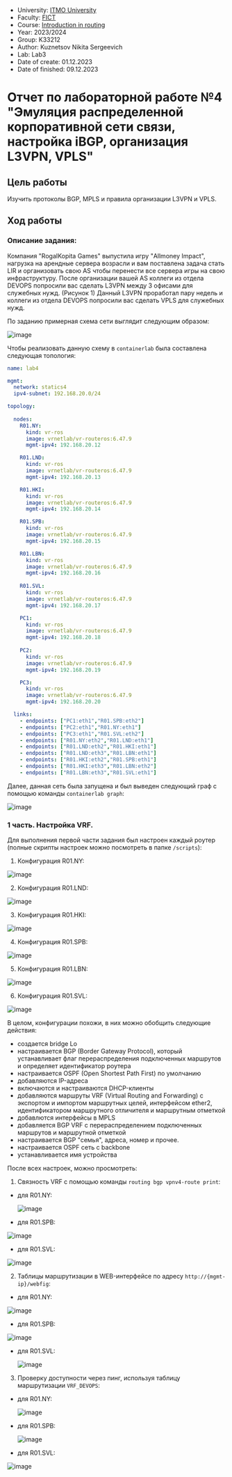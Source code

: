 - University: [ITMO University](https://itmo.ru/ru/)
- Faculty: [FICT](https://fict.itmo.ru)
- Course: [Introduction in routing](https://github.com/itmo-ict-faculty/introduction-in-routing)
- Year: 2023/2024
- Group: K33212
- Author: Kuznetsov Nikita Sergeevich
- Lab: Lab3
- Date of create: 01.12.2023
- Date of finished: 09.12.2023

# Отчет по лабораторной работе №4 "Эмуляция распределенной корпоративной сети связи, настройка iBGP, организация L3VPN, VPLS"

## Цель работы

Изучить протоколы BGP, MPLS и правила организации L3VPN и VPLS.

## Ход работы

### Описание задания:

Компания "RogaIKopita Games" выпустила игру "Allmoney Impact", нагрузка на арендные сервера возрасли и вам поставлена задача стать LIR и организовать свою AS чтобы перенести все сервера игры на свою инфраструктуру. После организации вашей AS коллеги из отдела DEVOPS попросили вас сделать L3VPN между 3 офисами для служебных нужд. (Рисунок 1) Данный L3VPN проработал пару недель и коллеги из отдела DEVOPS попросили вас сделать VPLS для служебных нужд.

По заданию примерная схема сети выглядит следующим образом:

![image](https://github.com/crawlic-stud/intro-to-routing-itmo-2023/assets/71011093/cc850d71-7112-4a9c-a46e-e4dc5a27fc3d)

Чтобы реализовать данную схему в ```containerlab``` была составлена следующая топология:

```yaml
name: lab4

mgmt:
  network: statics4
  ipv4-subnet: 192.168.20.0/24

topology:
  
  nodes:
    R01.NY: 
      kind: vr-ros
      image: vrnetlab/vr-routeros:6.47.9 
      mgmt-ipv4: 192.168.20.12

    R01.LND:
      kind: vr-ros
      image: vrnetlab/vr-routeros:6.47.9
      mgmt-ipv4: 192.168.20.13

    R01.HKI:
      kind: vr-ros
      image: vrnetlab/vr-routeros:6.47.9
      mgmt-ipv4: 192.168.20.14

    R01.SPB:
      kind: vr-ros
      image: vrnetlab/vr-routeros:6.47.9
      mgmt-ipv4: 192.168.20.15

    R01.LBN:
      kind: vr-ros
      image: vrnetlab/vr-routeros:6.47.9
      mgmt-ipv4: 192.168.20.16
    
    R01.SVL:
      kind: vr-ros
      image: vrnetlab/vr-routeros:6.47.9
      mgmt-ipv4: 192.168.20.17

    PC1:
      kind: vr-ros
      image: vrnetlab/vr-routeros:6.47.9
      mgmt-ipv4: 192.168.20.18
    
    PC2:
      kind: vr-ros
      image: vrnetlab/vr-routeros:6.47.9
      mgmt-ipv4: 192.168.20.19

    PC3:
      kind: vr-ros
      image: vrnetlab/vr-routeros:6.47.9
      mgmt-ipv4: 192.168.20.20

  links:
    - endpoints: ["PC1:eth1","R01.SPB:eth2"]
    - endpoints: ["PC2:eth1","R01.NY:eth1"]
    - endpoints: ["PC3:eth1","R01.SVL:eth2"]
    - endpoints: ["R01.NY:eth2","R01.LND:eth1"]
    - endpoints: ["R01.LND:eth2","R01.HKI:eth1"]
    - endpoints: ["R01.LND:eth3","R01.LBN:eth1"]
    - endpoints: ["R01.HKI:eth2","R01.SPB:eth1"]
    - endpoints: ["R01.HKI:eth3","R01.LBN:eth2"]
    - endpoints: ["R01.LBN:eth3","R01.SVL:eth1"]
```

Далее, данная сеть была запущена и был выведен следующий граф с помощью команды ```containerlab graph```:

![image](https://github.com/crawlic-stud/intro-to-routing-itmo-2023/assets/71011093/3112e018-3c4d-461e-86ed-6b59ee2da37f)

### 1 часть. Настройка VRF.

Для выполнения первой части задания был настроен каждый роутер (полные скрипты настроек можно посмотреть в папке ```/scripts```):

1. Конфигурация R01.NY:

![image](https://github.com/crawlic-stud/intro-to-routing-itmo-2023/assets/71011093/d26af662-404d-4c2a-8739-bc0c7c9d6490)

2. Конфигурация R01.LND:

![image](https://github.com/crawlic-stud/intro-to-routing-itmo-2023/assets/71011093/ce9ebca0-c4ab-424b-860c-3e3042b56c2a)

3. Конфигурация R01.HKI:

![image](https://github.com/crawlic-stud/intro-to-routing-itmo-2023/assets/71011093/a3ddb4e5-d6d3-44fd-9478-4d87d0bf42b2)

4. Конфигурация R01.SPB:

![image](https://github.com/crawlic-stud/intro-to-routing-itmo-2023/assets/71011093/78f2c53e-c8ff-4eab-ac15-2139680987fd)

5. Конфигурация R01.LBN:

![image](https://github.com/crawlic-stud/intro-to-routing-itmo-2023/assets/71011093/5288a813-fa2c-465c-bd4b-aabacffe8fee)

6. Конфигурация R01.SVL:

![image](https://github.com/crawlic-stud/intro-to-routing-itmo-2023/assets/71011093/04ef9bd6-5b48-4aac-966c-adffaad6a87b)

В целом, конфигурации похожи, в них можно обобщить следующие действия:

 - создается bridge Lo
 - настраивается BGP (Border Gateway Protocol), который устанавливает флаг перераспределения подключенных маршрутов и определяет идентификатор роутера
 - настраивается OSPF (Open Shortest Path First) по умолчанию
 - добавляются IP-адреса
 - включаются и настраиваются DHCP-клиенты
 - добавляются маршруты VRF (Virtual Routing and Forwarding) с экспортом и импортом маршрутных целей, интерфейсом ether2, идентификатором маршрутного отличителя и маршрутным отметкой
 - добавлются интерфейсы в MPLS
 - добавляется BGP VRF с перераспределением подключенных маршрутов и маршрутной отметкой
 - настраивается BGP "семья", адреса, номер и прочее.
 - настраивается OSPF сеть с backbone
 - устанавливается имя устройства

После всех настроек, можно просмотреть: 

1. Связность VRF с помощью команды ```routing bgp vpnv4-route print```:
 - для R01.NY:
   
   ![image](https://github.com/crawlic-stud/intro-to-routing-itmo-2023/assets/71011093/690cc3b9-e1a1-49f8-8523-bf4e8c298181)

 - для R01.SPB:
 
 ![image](https://github.com/crawlic-stud/intro-to-routing-itmo-2023/assets/71011093/65e1b41d-efc7-4f95-98fc-91a7bc28de0d)

 - для R01.SVL:

 ![image](https://github.com/crawlic-stud/intro-to-routing-itmo-2023/assets/71011093/5b1119d8-1cd4-407f-ab96-4d8a77b40945)
 
2. Таблицы маршрутизации в WEB-интерфейсе по адресу ```http://{mgmt-ip}/webfig```:
 - для R01.NY:

![image](https://github.com/crawlic-stud/intro-to-routing-itmo-2023/assets/71011093/836c8f91-41f2-4b56-876a-bd7118677c89)

 - для R01.SPB:
 
 ![image](https://github.com/crawlic-stud/intro-to-routing-itmo-2023/assets/71011093/78ece813-0b58-4ea5-a9d5-041d7215ebef)

 - для R01.SVL:

   ![image](https://github.com/crawlic-stud/intro-to-routing-itmo-2023/assets/71011093/2d38ba10-55a5-46b9-8c6f-751d72ce3192)

3. Проверку доступности через пинг, используя таблицу маршрутизации ```VRF_DEVOPS```:

 - для R01.NY:

   ![image](https://github.com/crawlic-stud/intro-to-routing-itmo-2023/assets/71011093/5abcd414-34fd-409d-b630-4d16aa8c812c)

 - для R01.SPB:

   ![image](https://github.com/crawlic-stud/intro-to-routing-itmo-2023/assets/71011093/41938ba1-f277-4ef1-ac0e-9783cb9d76e8)

 - для R01.SVL:

  ![image](https://github.com/crawlic-stud/intro-to-routing-itmo-2023/assets/71011093/b2ad770a-03a1-4076-a7a1-76da4f788606)


